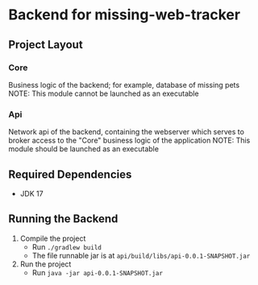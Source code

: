 # Backend for missing-web-tracker

## Project Layout

### Core
Business logic of the backend; for example, database of missing pets
NOTE: This module cannot be launched as an executable

### Api
Network api of the backend, containing the webserver which serves to broker
access to the "Core" business logic of the application
NOTE: This module should be launched as an executable

## Required Dependencies
- JDK 17

## Running the Backend
1. Compile the project
   * Run `./gradlew build`
   * The file runnable jar is at `api/build/libs/api-0.0.1-SNAPSHOT.jar`
2. Run the project 
   * Run `java -jar api-0.0.1-SNAPSHOT.jar`
